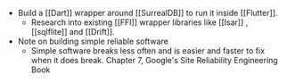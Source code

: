 - Build a [[Dart]] wrapper around [[SurrealDB]] to run it inside [[Flutter]].
	- Research into existing [[FFI]] wrapper libraries like [[Isar]] , [[sqlflite]] and [[Drift]].
- Note on building simple reliable software
	- Simple software breaks less often and is easier and faster to fix when it does break.
	  Chapter 7, Google's Site  Reliability Engineering Book